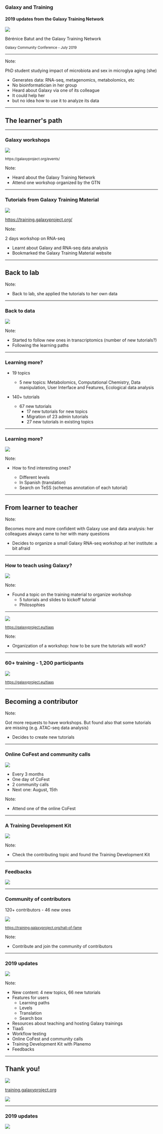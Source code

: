 ### Galaxy and Training
#### 2019 updates from the Galaxy Training Network

![](images/cover_art.png) <!-- .element width="60%" -->

Bérénice Batut and the Galaxy Training Network

<small>
Galaxy Community Conference - July 2019
</small>

---
<!-- .slide: data-background="images/student.jpg" -->

Note:

PhD student studying impact of microbiota and sex in microglya aging (she)

- Generates data: RNA-seq, metagenomics, metabolomics, etc
- No bioinformatician in her group
- Heard about Galaxy via one of its colleague
- It could help her
- but no idea how to use it to analyze its data

---
<!-- .slide: data-background="images/learner.jpg" data-state="dim-background" -->

## The learner's path

----
### Galaxy workshops

![](images/hub_events.png) <!-- .element width="85%" -->

<small>
https://galaxyproject.org/events/
</small>

Note:

- Heard about the Galaxy Training Network
- Attend one workshop organized by the GTN

----
### Tutorials from Galaxy Training Material

![](images/tutorials.svg) <!-- .element width="85%" -->

https://training.galaxyproject.org/

Note:

2 days workshop on RNA-seq
- Learnt about Galaxy and RNA-seq data analysis
- Bookmarked the Galaxy Training Material website

---
<!-- .slide: data-background="images/back_to_lab.jpg" data-state="dim-background" -->

## Back to lab

Note:
- Back to lab, she applied the tutorials to her own data

----
### Back to data

![](images/transcriptomics.svg) <!-- .element width="90%" -->

Note:
- Started to follow new ones in transcriptomics (number of new tutorials?)
- Following the learning paths

----
### Learning more?

- 19 topics
    - 5 new topics: Metabolomics, Computational Chemistry, Data manipulation, User Interface and Features, Ecological data analysis 

- 140+ tutorials
    - 67 new tutorials
        - 17 new tutorials for new topics
        - Migration of 23 admin tutorials
        - 27 new tutorials in existing topics


----
### Learning more?

![](images/finding_tutorials.svg) <!-- .element width="85%" -->

Note:
- How to find interesting ones?

    - Different levels
    - In Spanish (translation)
    - Search on TeSS (schemas annotation of each tutorial)

---
<!-- .slide: data-background="images/learner_to_teacher.jpg" data-state="dim-background" -->

## From learner to teacher

Note:

Becomes more and more confident with Galaxy use and data analysis: her colleagues always came to her with many questions

- Decides to organize a small Galaxy RNA-seq workshop at her institute: a bit afraid

----
### How to teach using Galaxy?

![](images/teaching.svg) <!-- .element width="85%" -->


Note:

- Found a topic on the training material to organize workshop
    - 5 tutorials and slides to kickoff tutorial
    - Philosophies

----
![](images/tiaas.png) <!-- .element width="75%" -->

<small>https://galaxyproject.eu/tiaas</small>

Note:

- Organization of a workshop: how to be sure the tutorials will work?  

----
### 60+ training - 1,200 participants

![](images/tiaas_stats.svg) <!-- .element width="90%" -->


<small>https://galaxyproject.eu/tiaas</small>

---
<!-- .slide: data-background="images/contributing.jpg" data-state="dim-background" -->

## Becoming a contributor

Note:

Got more requests to have workshops. But found also that some tutorials are missing (e.g. ATAC-seq data analysis)

- Decides to create new tutorials

----
### Online CoFest and community calls

![](images/cofests.png) <!-- .element width="60%" -->

- Every 3 months
- One day of CoFest
- 2 community calls
- Next one: August, 15th 

Note:

- Attend one of the online CoFest

----
### A Training Development Kit

![](images/tdk.png) <!-- .element width="100%" -->

Note:

- Check the contributing topic and found the Training Development Kit

----
### Feedbacks

![](images/feedback.png) <!-- .element width="85%" -->

----
### Community of contributors

120+ contributors - 46 new ones

![](images/hall_of_fame.png) <!-- .element width="90%" -->

<small>https://training.galaxyproject.org/hall-of-fame</small>

Note:

- Contribute and join the community of contributors

---

### 2019 updates

![](images/summary.png) <!-- .element width="100%" -->

Note:

- New content: 4 new topics, 66 new tutorials
- Features for users
    - Learning paths
    - Levels
    - Translation
    - Search box
- Resources about teaching and hosting Galaxy trainings
- TiaaS
- Workflow testing
- Online CoFest and community calls
- Training Development Kit with Planemo
- Feedbacks

---
## Thank you!

![](images/hall_of_fame.png) <!-- .element width="80%" -->

[training.galaxyproject.org](https://training.galaxyproject.org)

![](images/sponsors.png) <!-- .element width="50%" -->


---

### 2019 updates

![](images/summary.png) <!-- .element width="100%" -->
